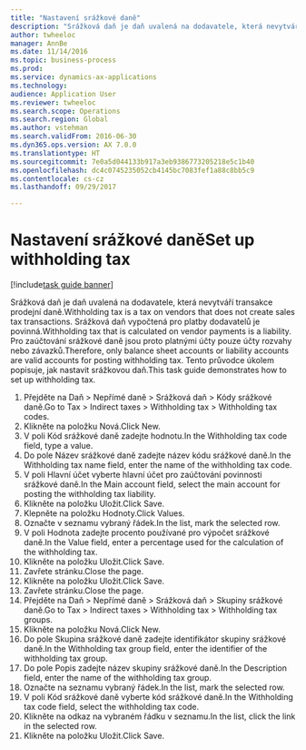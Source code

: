 ```yaml
--- 
title: "Nastavení srážkové daně"
description: "Srážková daň je daň uvalená na dodavatele, která nevytváří transakce prodejní daně."
author: twheeloc
manager: AnnBe
ms.date: 11/14/2016
ms.topic: business-process
ms.prod: 
ms.service: dynamics-ax-applications
ms.technology: 
audience: Application User
ms.reviewer: twheeloc
ms.search.scope: Operations
ms.search.region: Global
ms.author: vstehman
ms.search.validFrom: 2016-06-30
ms.dyn365.ops.version: AX 7.0.0
ms.translationtype: HT
ms.sourcegitcommit: 7e0a5d044133b917a3eb9386773205218e5c1b40
ms.openlocfilehash: dc4c0745235052cb4145bc7083fef1a88c8bb5c9
ms.contentlocale: cs-cz
ms.lasthandoff: 09/29/2017

---
```

# <a name="set-up-withholding-tax"></a><span data-ttu-id="7b3a9-103">Nastavení srážkové daně</span><span class="sxs-lookup"><span data-stu-id="7b3a9-103">Set up withholding tax</span></span>

[!include[task guide banner](../../includes/task-guide-banner.md)]

<span data-ttu-id="7b3a9-104">Srážková daň je daň uvalená na dodavatele, která nevytváří transakce prodejní daně.</span><span class="sxs-lookup"><span data-stu-id="7b3a9-104">Withholding tax is a tax on vendors that does not create sales tax transactions.</span></span> <span data-ttu-id="7b3a9-105">Srážková daň vypočtená pro platby dodavatelů je povinná.</span><span class="sxs-lookup"><span data-stu-id="7b3a9-105">Withholding tax that is calculated on vendor payments is a liability.</span></span> <span data-ttu-id="7b3a9-106">Pro zaúčtování srážkové daně jsou proto platnými účty pouze účty rozvahy nebo závazků.</span><span class="sxs-lookup"><span data-stu-id="7b3a9-106">Therefore, only balance sheet accounts or liability accounts are valid accounts for posting withholding tax.</span></span> <span data-ttu-id="7b3a9-107">Tento průvodce úkolem popisuje, jak nastavit srážkovou daň.</span><span class="sxs-lookup"><span data-stu-id="7b3a9-107">This task guide demonstrates how to set up withholding tax.</span></span>

1. <span data-ttu-id="7b3a9-108">Přejděte na Daň > Nepřímé daně > Srážková daň > Kódy srážkové daně.</span><span class="sxs-lookup"><span data-stu-id="7b3a9-108">Go to Tax > Indirect taxes > Withholding tax > Withholding tax codes.</span></span>
2. <span data-ttu-id="7b3a9-109">Klikněte na položku Nová.</span><span class="sxs-lookup"><span data-stu-id="7b3a9-109">Click New.</span></span>
3. <span data-ttu-id="7b3a9-110">V poli Kód srážkové daně zadejte hodnotu.</span><span class="sxs-lookup"><span data-stu-id="7b3a9-110">In the Withholding tax code field, type a value.</span></span>
4. <span data-ttu-id="7b3a9-111">Do pole Název srážkové daně zadejte název kódu srážkové daně.</span><span class="sxs-lookup"><span data-stu-id="7b3a9-111">In the Withholding tax name field, enter the name of the withholding tax code.</span></span>
5. <span data-ttu-id="7b3a9-112">V poli Hlavní účet vyberte hlavní účet pro zaúčtování povinnosti srážkové daně.</span><span class="sxs-lookup"><span data-stu-id="7b3a9-112">In the Main account field, select the main account for posting the withholding tax liability.</span></span>
6. <span data-ttu-id="7b3a9-113">Klikněte na položku Uložit.</span><span class="sxs-lookup"><span data-stu-id="7b3a9-113">Click Save.</span></span>
7. <span data-ttu-id="7b3a9-114">Klepněte na položku Hodnoty.</span><span class="sxs-lookup"><span data-stu-id="7b3a9-114">Click Values.</span></span>
8. <span data-ttu-id="7b3a9-115">Označte v seznamu vybraný řádek.</span><span class="sxs-lookup"><span data-stu-id="7b3a9-115">In the list, mark the selected row.</span></span>
9. <span data-ttu-id="7b3a9-116">V poli Hodnota zadejte procento používané pro výpočet srážkové daně.</span><span class="sxs-lookup"><span data-stu-id="7b3a9-116">In the Value field, enter a percentage used for the calculation of the withholding tax.</span></span>
10. <span data-ttu-id="7b3a9-117">Klikněte na položku Uložit.</span><span class="sxs-lookup"><span data-stu-id="7b3a9-117">Click Save.</span></span>
11. <span data-ttu-id="7b3a9-118">Zavřete stránku.</span><span class="sxs-lookup"><span data-stu-id="7b3a9-118">Close the page.</span></span>
12. <span data-ttu-id="7b3a9-119">Klikněte na položku Uložit.</span><span class="sxs-lookup"><span data-stu-id="7b3a9-119">Click Save.</span></span>
13. <span data-ttu-id="7b3a9-120">Zavřete stránku.</span><span class="sxs-lookup"><span data-stu-id="7b3a9-120">Close the page.</span></span>
14. <span data-ttu-id="7b3a9-121">Přejděte na Daň > Nepřímé daně > Srážková daň > Skupiny srážkové daně.</span><span class="sxs-lookup"><span data-stu-id="7b3a9-121">Go to Tax > Indirect taxes > Withholding tax > Withholding tax groups.</span></span>
15. <span data-ttu-id="7b3a9-122">Klikněte na položku Nová.</span><span class="sxs-lookup"><span data-stu-id="7b3a9-122">Click New.</span></span>
16. <span data-ttu-id="7b3a9-123">Do pole Skupina srážkové daně zadejte identifikátor skupiny srážkové daně.</span><span class="sxs-lookup"><span data-stu-id="7b3a9-123">In the Withholding tax group field, enter the identifier of the withholding tax group.</span></span>
17. <span data-ttu-id="7b3a9-124">Do pole Popis zadejte název skupiny srážkové daně.</span><span class="sxs-lookup"><span data-stu-id="7b3a9-124">In the Description field, enter the name of the withholding tax group.</span></span>
18. <span data-ttu-id="7b3a9-125">Označte na seznamu vybraný řádek.</span><span class="sxs-lookup"><span data-stu-id="7b3a9-125">In the list, mark the selected row.</span></span>
19. <span data-ttu-id="7b3a9-126">V poli Kód srážkové daně vyberte kód srážkové daně.</span><span class="sxs-lookup"><span data-stu-id="7b3a9-126">In the Withholding tax code field, select the withholding tax code.</span></span>
20. <span data-ttu-id="7b3a9-127">Klikněte na odkaz na vybraném řádku v seznamu.</span><span class="sxs-lookup"><span data-stu-id="7b3a9-127">In the list, click the link in the selected row.</span></span>
21. <span data-ttu-id="7b3a9-128">Klikněte na položku Uložit.</span><span class="sxs-lookup"><span data-stu-id="7b3a9-128">Click Save.</span></span>


